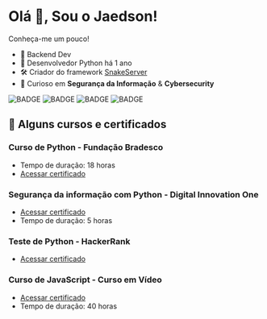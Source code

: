 # **Olá 👋, Sou o Jaedson!**

Conheça-me um pouco!

* 👾 Backend Dev
* 🐍 Desenvolvedor Python há 1 ano
* 🛠 Criador do framework [SnakeServer](https://github.com/jaedsonpys/SnakeServer)
* 🔐 Curioso em **Segurança da Informação** & **Cybersecurity**


<!-- [![My GitHub Language Stats](https://github-readme-stats.vercel.app/api/top-langs/?username=jaedsonpys&langs_count=3&theme=tokyonight)]()
[![My GitHub Stats](https://github-readme-stats.vercel.app/api/?username=jaedsonpys&count_private=true&theme=tokyonight&showicons=true)]() -->

![BADGE](https://img.shields.io/badge/Python-000000?style=flat&logo=python&logoColor=yellow)
![BADGE](https://img.shields.io/badge/Flask-000000?style=flat&logo=flask&logoColor=white)
![BADGE](https://img.shields.io/badge/MySQL-00000F?style=flat&logo=mysql&logoColor=blue)
![BADGE](https://img.shields.io/badge/HTML5-00000F?style=flat&logo=html5&logoColor=orange)


## **📔 Alguns cursos e certificados**

### Curso de Python - Fundação Bradesco
* Tempo de duração: 18 horas
* [Acessar certificado](https://drive.google.com/file/d/190xw_lq-XyfJoLXz6rsUG5pZD0FS5x09/view?usp=sharing)

### Segurança da informação com Python - Digital Innovation One
* [Acessar certificado](https://drive.google.com/file/d/1_p6B5ZRu7YwQsHEJIuPL7950TObcEqhb/view?usp=sharing)
* Tempo de duração: 5 horas


### Teste de Python - HackerRank
* [Acessar certificado](https://drive.google.com/file/d/15kMaZcXPKQxHRw8YT-eYU2VNScZaGXQm/view?usp=sharing)


### Curso de JavaScript - Curso em Vídeo
* [Acessar certificado](https://drive.google.com/file/d/1ske_7xu4N4S12T596z_ATwzThUfjZde_/view?usp=sharing)
* Tempo de duração: 40 horas
